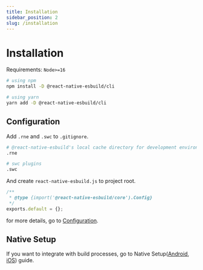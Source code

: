 ```yaml
---
title: Installation
sidebar_position: 2
slug: /installation
---
```


# Installation

Requirements: `Node>=16`

```bash
# using npm
npm install -D @react-native-esbuild/cli

# using yarn
yarn add -D @react-native-esbuild/cli
```

## Configuration

Add `.rne` and `.swc` to `.gitignore`.

```sh
# @react-native-esbuild's local cache directory for development environment
.rne

# swc plugins
.swc
```

And create `react-native-esbuild.js` to project root.

```js
/**
 * @type {import('@react-native-esbuild/core').Config}
 */
exports.default = {};
```

for more details, go to [Configuration](/configuration/basic).

## Native Setup

If you want to integrate with build processes, go to Native Setup([Android](/native-setup/android), [iOS](/native-setup/ios)) guide.
